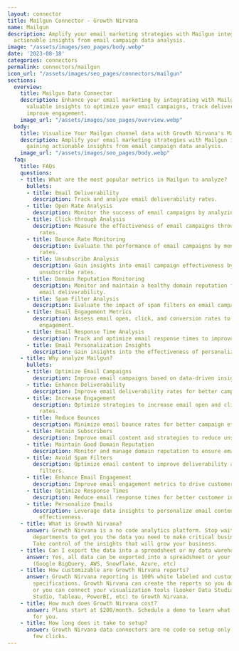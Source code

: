 ```yaml
---
layout: connector
title: Mailgun Connector - Growth Nirvana
name: Mailgun
description: Amplify your email marketing strategies with Mailgun integration, gaining
  actionable insights from email campaign data analysis.
image: "/assets/images/seo_pages/body.webp"
date: '2023-08-18'
categories: connectors
permalink: connectors/mailgun
icon_url: "/assets/images/seo_pages/connectors/mailgun"
sections:
  overview:
    title: Mailgun Data Connector
    description: Enhance your email marketing by integrating with Mailgun. Access
      valuable insights to optimize your email campaigns, track deliverability, and
      improve engagement.
    image_url: "/assets/images/seo_pages/overview.webp"
  body:
    title: Visualize Your Mailgun channel data with Growth Nirvana's Mailgun Connector
    description: Amplify your email marketing strategies with Mailgun integration,
      gaining actionable insights from email campaign data analysis.
    image_url: "/assets/images/seo_pages/body.webp"
  faq:
    title: FAQs
    questions:
    - title: What are the most popular metrics in Mailgun to analyze?
      bullets:
      - title: Email Deliverability
        description: Track and analyze email deliverability rates.
      - title: Open Rate Analysis
        description: Monitor the success of email campaigns by analyzing open rates.
      - title: Click-through Analysis
        description: Measure the effectiveness of email campaigns through click-through
          rates.
      - title: Bounce Rate Monitoring
        description: Evaluate the performance of email campaigns by monitoring bounce
          rates.
      - title: Unsubscribe Analysis
        description: Gain insights into email campaign effectiveness by analyzing
          unsubscribe rates.
      - title: Domain Reputation Monitoring
        description: Monitor and maintain a healthy domain reputation for improved
          email deliverability.
      - title: Spam Filter Analysis
        description: Evaluate the impact of spam filters on email campaign success.
      - title: Email Engagement Metrics
        description: Assess email open, click, and conversion rates to gauge audience
          engagement.
      - title: Email Response Time Analysis
        description: Track and optimize email response times to improve customer interactions.
      - title: Email Personalization Insights
        description: Gain insights into the effectiveness of personalized email content.
    - title: Why analyze Mailgun?
      bullets:
      - title: Optimize Email Campaigns
        description: Improve email campaigns based on data-driven insights.
      - title: Enhance Deliverability
        description: Improve email deliverability rates for better campaign performance.
      - title: Increase Engagement
        description: Optimize strategies to increase email open and click-through
          rates.
      - title: Reduce Bounces
        description: Minimize email bounce rates for better campaign effectiveness.
      - title: Retain Subscribers
        description: Improve email content and strategies to reduce unsubscribe rates.
      - title: Maintain Good Domain Reputation
        description: Monitor and manage domain reputation to ensure email deliverability.
      - title: Avoid Spam Filters
        description: Optimize email content to improve deliverability and avoid spam
          filters.
      - title: Enhance Email Engagement
        description: Improve email engagement metrics to drive customer interactions.
      - title: Optimize Response Times
        description: Reduce email response times for better customer interactions.
      - title: Personalize Emails
        description: Leverage data insights to personalize email content and increase
          effectiveness.
    - title: What is Growth Nirvana?
      answer: Growth Nirvana is a no code analytics platform. Stop waiting for other
        departments to get you the data you need to make critical business decisions.
        Take control of the insights that will grow your business.
    - title: Can I export the data into a spreadsheet or my data warehouse?
      answer: Yes, all data can be exported into a spreadsheet or your data warehouse
        (Google BigQuery, AWS, Snowflake, Azure, etc)
    - title: How customizable are Growth Nirvana reports?
      answer: Growth Nirvana reporting is 100% white labeled and customized to your
        specifications. Growth Nirvana can create the reports so you don’t have to
        or you can connect your visualization tools (Looker Data Studio/Google Data
        Studio, Tableau, PowerBI, etc) to Growth Nirvana.
    - title: How much does Growth Nirvana cost?
      answer: Plans start at $200/month. Schedule a demo to learn what plan is best
        for you.
    - title: How long does it take to setup?
      answer: Growth Nirvana data connectors are no code so setup only requires a
        few clicks.
---
```

